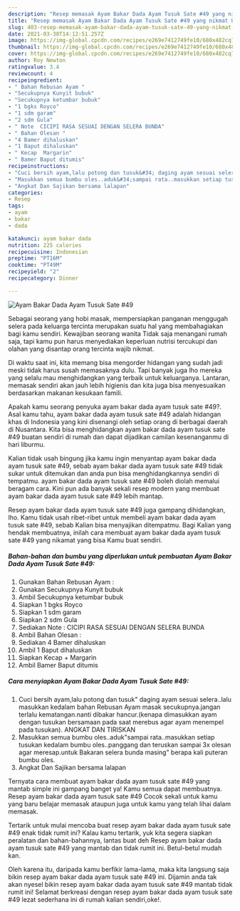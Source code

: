 ```yaml
---
description: "Resep memasak Ayam Bakar Dada Ayam Tusuk Sate #49 yang nikmat Untuk Jualan"
title: "Resep memasak Ayam Bakar Dada Ayam Tusuk Sate #49 yang nikmat Untuk Jualan"
slug: 403-resep-memasak-ayam-bakar-dada-ayam-tusuk-sate-49-yang-nikmat-untuk-jualan
date: 2021-03-30T14:12:51.257Z
image: https://img-global.cpcdn.com/recipes/e269e7412749fe10/680x482cq70/ayam-bakar-dada-ayam-tusuk-sate-49-foto-resep-utama.jpg
thumbnail: https://img-global.cpcdn.com/recipes/e269e7412749fe10/680x482cq70/ayam-bakar-dada-ayam-tusuk-sate-49-foto-resep-utama.jpg
cover: https://img-global.cpcdn.com/recipes/e269e7412749fe10/680x482cq70/ayam-bakar-dada-ayam-tusuk-sate-49-foto-resep-utama.jpg
author: Roy Newton
ratingvalue: 3.4
reviewcount: 4
recipeingredient:
- " Bahan Rebusan Ayam "
- "Secukupnya Kunyit bubuk"
- "Secukupnya ketumbar bubuk"
- "1 bgks Royco"
- "1 sdm garam"
- "2 sdm Gula"
- " Note  CICIPI RASA SESUAI DENGAN SELERA BUNDA"
- " Bahan Olesan "
- "4 Bamer dihaluskan"
- "1 Baput dihaluskan"
- " Kecap  Margarin"
- " Bamer Baput ditumis"
recipeinstructions:
- "Cuci bersih ayam,lalu potong dan tusuk&#34; daging ayam sesuai selera..lalu masukkan kedalam bahan Rebusan Ayam masak secukupnya.jangan terlalu kematangan.nanti dibakar hancur.(kenapa dimasukkan ayam dengan tusukan bersamaan pada saat merebus agar ayam menempel pada tusukan). ANGKAT DAN TIRISKAN"
- "Masukkan semua bumbu oles..aduk&#34;sampai rata..masukkan setiap tusukan kedalam bumbu oles..panggang dan teruskan sampai 3x olesan agar meresap.untuk Bakaran selera bunda masing&#34; berapa kali puteran bumbu oles."
- "Angkat Dan Sajikan bersama lalapan"
categories:
- Resep
tags:
- ayam
- bakar
- dada

katakunci: ayam bakar dada 
nutrition: 225 calories
recipecuisine: Indonesian
preptime: "PT16M"
cooktime: "PT49M"
recipeyield: "2"
recipecategory: Dinner

---
```



![Ayam Bakar Dada Ayam Tusuk Sate #49](https://img-global.cpcdn.com/recipes/e269e7412749fe10/680x482cq70/ayam-bakar-dada-ayam-tusuk-sate-49-foto-resep-utama.jpg)

Sebagai seorang yang hobi masak, mempersiapkan panganan menggugah selera pada keluarga tercinta merupakan suatu hal yang membahagiakan bagi kamu sendiri. Kewajiban seorang  wanita Tidak saja menangani rumah saja, tapi kamu pun harus menyediakan keperluan nutrisi tercukupi dan olahan yang disantap orang tercinta wajib nikmat.

Di waktu  saat ini, kita memang bisa mengorder hidangan yang sudah jadi meski tidak harus susah memasaknya dulu. Tapi banyak juga lho mereka yang selalu mau menghidangkan yang terbaik untuk keluarganya. Lantaran, memasak sendiri akan jauh lebih higienis dan kita juga bisa menyesuaikan berdasarkan makanan kesukaan famili. 



Apakah kamu seorang penyuka ayam bakar dada ayam tusuk sate #49?. Asal kamu tahu, ayam bakar dada ayam tusuk sate #49 adalah hidangan khas di Indonesia yang kini disenangi oleh setiap orang di berbagai daerah di Nusantara. Kita bisa menghidangkan ayam bakar dada ayam tusuk sate #49 buatan sendiri di rumah dan dapat dijadikan camilan kesenanganmu di hari liburmu.

Kalian tidak usah bingung jika kamu ingin menyantap ayam bakar dada ayam tusuk sate #49, sebab ayam bakar dada ayam tusuk sate #49 tidak sukar untuk ditemukan dan anda pun bisa menghidangkannya sendiri di tempatmu. ayam bakar dada ayam tusuk sate #49 boleh diolah memalui beragam cara. Kini pun ada banyak sekali resep modern yang membuat ayam bakar dada ayam tusuk sate #49 lebih mantap.

Resep ayam bakar dada ayam tusuk sate #49 juga gampang dihidangkan, lho. Kamu tidak usah ribet-ribet untuk membeli ayam bakar dada ayam tusuk sate #49, sebab Kalian bisa menyajikan ditempatmu. Bagi Kalian yang hendak membuatnya, inilah cara membuat ayam bakar dada ayam tusuk sate #49 yang nikamat yang bisa Kamu buat sendiri.

<!--inarticleads1-->

##### Bahan-bahan dan bumbu yang diperlukan untuk pembuatan Ayam Bakar Dada Ayam Tusuk Sate #49:

1. Gunakan  Bahan Rebusan Ayam :
1. Gunakan Secukupnya Kunyit bubuk
1. Ambil Secukupnya ketumbar bubuk
1. Siapkan 1 bgks Royco
1. Siapkan 1 sdm garam
1. Siapkan 2 sdm Gula
1. Sediakan  Note : CICIPI RASA SESUAI DENGAN SELERA BUNDA
1. Ambil  Bahan Olesan :
1. Sediakan 4 Bamer dihaluskan
1. Ambil 1 Baput dihaluskan
1. Siapkan  Kecap + Margarin
1. Ambil  Bamer Baput ditumis




<!--inarticleads2-->

##### Cara menyiapkan Ayam Bakar Dada Ayam Tusuk Sate #49:

1. Cuci bersih ayam,lalu potong dan tusuk&#34; daging ayam sesuai selera..lalu masukkan kedalam bahan Rebusan Ayam masak secukupnya.jangan terlalu kematangan.nanti dibakar hancur.(kenapa dimasukkan ayam dengan tusukan bersamaan pada saat merebus agar ayam menempel pada tusukan). ANGKAT DAN TIRISKAN
1. Masukkan semua bumbu oles..aduk&#34;sampai rata..masukkan setiap tusukan kedalam bumbu oles..panggang dan teruskan sampai 3x olesan agar meresap.untuk Bakaran selera bunda masing&#34; berapa kali puteran bumbu oles.
1. Angkat Dan Sajikan bersama lalapan




Ternyata cara membuat ayam bakar dada ayam tusuk sate #49 yang mantab simple ini gampang banget ya! Kamu semua dapat membuatnya. Resep ayam bakar dada ayam tusuk sate #49 Cocok sekali untuk kamu yang baru belajar memasak ataupun juga untuk kamu yang telah lihai dalam memasak.

Tertarik untuk mulai mencoba buat resep ayam bakar dada ayam tusuk sate #49 enak tidak rumit ini? Kalau kamu tertarik, yuk kita segera siapkan peralatan dan bahan-bahannya, lantas buat deh Resep ayam bakar dada ayam tusuk sate #49 yang mantab dan tidak rumit ini. Betul-betul mudah kan. 

Oleh karena itu, daripada kamu berfikir lama-lama, maka kita langsung saja bikin resep ayam bakar dada ayam tusuk sate #49 ini. Dijamin anda tak akan nyesel bikin resep ayam bakar dada ayam tusuk sate #49 mantab tidak rumit ini! Selamat berkreasi dengan resep ayam bakar dada ayam tusuk sate #49 lezat sederhana ini di rumah kalian sendiri,oke!.

